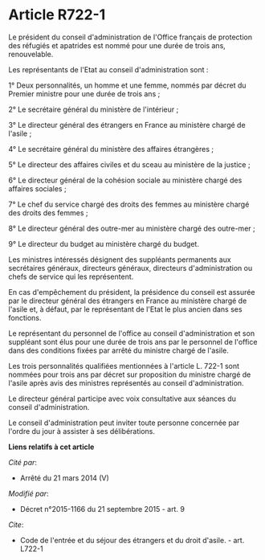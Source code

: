 # Article R722-1

Le président du conseil d'administration de l'Office français de protection des réfugiés et apatrides est nommé pour une
durée de trois ans, renouvelable. 

Les représentants de l'Etat au conseil d'administration sont : 

1° Deux personnalités, un homme et une femme, nommés par décret du Premier ministre pour une durée de trois ans ; 

2° Le secrétaire général du ministère de l'intérieur ; 

3° Le directeur général des étrangers en France au ministère chargé de l'asile ; 

4° Le secrétaire général du ministère des affaires étrangères ; 

5° Le directeur des affaires civiles et du sceau au ministère de la justice ; 

6° Le directeur général de la cohésion sociale au ministère chargé des affaires sociales ; 

7° Le chef du service chargé des droits des femmes au ministère chargé des droits des femmes ; 

8° Le directeur général des outre-mer au ministère chargé des outre-mer ; 

9° Le directeur du budget au ministère chargé du budget. 

Les ministres intéressés désignent des suppléants permanents aux secrétaires généraux, directeurs généraux, directeurs
d'administration ou chefs de service qui les représentent. 

En cas d'empêchement du président, la présidence du conseil est assurée par le directeur général des étrangers en France au
ministère chargé de l'asile et, à défaut, par le représentant de l'Etat le plus ancien dans ses fonctions. 

Le représentant du personnel de l'office au conseil d'administration et son suppléant sont élus pour une durée de trois ans
par le personnel de l'office dans des conditions fixées par arrêté du ministre chargé de l'asile. 

Les trois personnalités qualifiées mentionnées à l'article L. 722-1 sont nommées pour trois ans par décret sur proposition du
ministre chargé de l'asile après avis des ministres représentés au conseil d'administration. 

Le directeur général participe avec voix consultative aux séances du conseil d'administration. 

Le conseil d'administration peut inviter toute personne concernée par l'ordre du jour à assister à ses délibérations.

**Liens relatifs à cet article**

_Cité par_:

  - Arrêté du 21 mars 2014 (V)

_Modifié par_:

  - Décret n°2015-1166 du 21 septembre 2015 - art. 9

_Cite_:

  - Code de l'entrée et du séjour des étrangers et du droit d'asile. - art. L722-1
